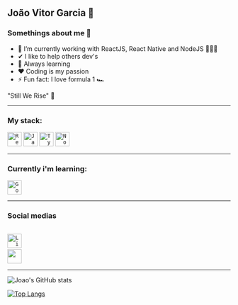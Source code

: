 ## João Vitor Garcia 👋

### Somethings about me 👦

- 📘 I’m currently working with ReactJS, React Native and NodeJS 🚀🚀🚀
- ✔ I like to help others dev's
- 💎 Always learning 
- ❤ Coding is my passion 
- ⚡ Fun fact: I love formula 1 🏎


"Still We Rise" 💜


--------------------------------------------------------------------------------------------------------

### My stack:

<code><img height="32" src="https://cdn4.iconfinder.com/data/icons/logos-3/600/React.js_logo-512.png" alt="ReactJS"/></code>
<code><img height="32" src="https://www.freepnglogos.com/uploads/javascript-png/javascript-vector-logo-yellow-png-transparent-javascript-vector-12.png" alt="JavaScript"/></code>
<code><img height="32" src="https://cdn.iconscout.com/icon/free/png-512/typescript-1174965.png" alt="TypeScript"/></code>
<code><img height="32" src="https://cdn4.iconfinder.com/data/icons/logos-and-brands/512/233_Node_Js_logo-512.png" alt="NodeJS" /></code>


--------------------------------------------------------------------------------------------------------

### Currently i'm learning:

<code><img height="32" src="https://go.dev/blog/go-brand/Go-Logo/SVG/Go-Logo_Blue.svg" alt="Go"/></code>


--------------------------------------------------------------------------------------------------------


### Social medias 

<code><a href="https://www.linkedin.com/in/jo%C3%A3o-vitor-garcia-89bba81b1/"> <img height="32" src="https://cdn2.iconfinder.com/data/icons/social-media-applications/64/social_media_applications_14-linkedin-256.png" alt="LinkedIn"/></a></code>
<code><a href="https://www.instagram.com/joaov_d3v/"> <img height="32" src="https://cdn2.iconfinder.com/data/icons/social-media-2285/512/1_Instagram_colored_svg_1-256.png"/> </a></code>

---------------------------------------------------------------------------------------------------------

![Joao's GitHub stats](https://github-readme-stats.vercel.app/api?username=joao-garcia404&show_icons=true&theme=tokyonight)

[![Top Langs](https://github-readme-stats.vercel.app/api/top-langs/?username=joao-garcia404&layout=compact)](https://github.com/joao-garcia404/github-readme-stats)
